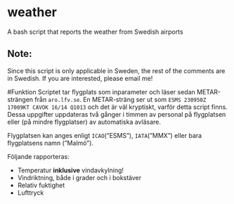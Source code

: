 # weather
A bash script that reports the weather from Swedish airports

Note:
-----
Since this script is only applicable in Sweden, the rest of the comments are in Swedish. If you are interested, please email me!

#Funktion
Scriptet tar flygplats som inparameter och läser sedan METAR-strängen från `aro.lfv.se`. En METAR-sträng ser ut som `ESMS 230950Z 17009KT CAVOK 16/14 Q1013` och det är väl kryptiskt, varför detta script finns. Dessa uppgifter uppdateras två gånger i timmen av personal på flygplatsen eller (på mindre flygplatser) av automatiska avläsare.

Flygplatsen kan anges enligt `ICAO`(”ESMS”), `IATA`(”MMX”) eller bara flygplatsens namn (”Malmö”).

Följande rapporteras:
 - Temperatur **inklusive** vindavkylning!
 - Vindriktning, både i grader och i bokstäver
 - Relativ fuktighet
 - Lufttryck
